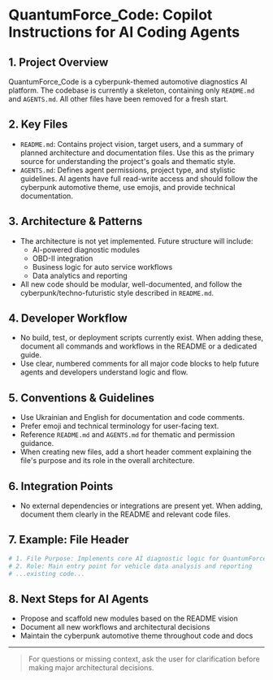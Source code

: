 # QuantumForce_Code: Copilot Instructions for AI Coding Agents

## 1. Project Overview
QuantumForce_Code is a cyberpunk-themed automotive diagnostics AI platform. The codebase is currently a skeleton, containing only `README.md` and `AGENTS.md`. All other files have been removed for a fresh start.

## 2. Key Files
- `README.md`: Contains project vision, target users, and a summary of planned architecture and documentation files. Use this as the primary source for understanding the project's goals and thematic style.
- `AGENTS.md`: Defines agent permissions, project type, and stylistic guidelines. AI agents have full read-write access and should follow the cyberpunk automotive theme, use emojis, and provide technical documentation.

## 3. Architecture & Patterns
- The architecture is not yet implemented. Future structure will include:
  - AI-powered diagnostic modules
  - OBD-II integration
  - Business logic for auto service workflows
  - Data analytics and reporting
- All new code should be modular, well-documented, and follow the cyberpunk/techno-futuristic style described in `README.md`.

## 4. Developer Workflow
- No build, test, or deployment scripts currently exist. When adding these, document all commands and workflows in the README or a dedicated guide.
- Use clear, numbered comments for all major code blocks to help future agents and developers understand logic and flow.

## 5. Conventions & Guidelines
- Use Ukrainian and English for documentation and code comments.
- Prefer emoji and technical terminology for user-facing text.
- Reference `README.md` and `AGENTS.md` for thematic and permission guidance.
- When creating new files, add a short header comment explaining the file's purpose and its role in the overall architecture.

## 6. Integration Points
- No external dependencies or integrations are present yet. When adding, document them clearly in the README and relevant code files.

## 7. Example: File Header
```python
# 1. File Purpose: Implements core AI diagnostic logic for QuantumForce_Code
# 2. Role: Main entry point for vehicle data analysis and reporting
# ...existing code...
```

## 8. Next Steps for AI Agents
- Propose and scaffold new modules based on the README vision
- Document all new workflows and architectural decisions
- Maintain the cyberpunk automotive theme throughout code and docs

---

> For questions or missing context, ask the user for clarification before making major architectural decisions.
